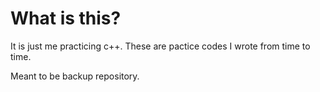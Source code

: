 # What is this?

It is just me practicing c++. These are pactice codes I wrote from time to time.

Meant to be backup repository.
